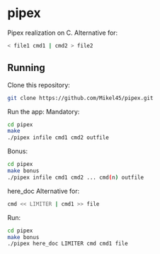 # pipex
Pipex realization on C.
Alternative for:
```bash
< file1 cmd1 | cmd2 > file2
```

## Running
Clone this repository:

```bash
git clone https://github.com/Mikel45/pipex.git
```

Run the app:
Mandatory:
```bash
cd pipex
make
./pipex infile cmd1 cmd2 outfile
```

Bonus:

```bash
cd pipex
make bonus
./pipex infile cmd1 cmd2 ... cmd(n) outfile
```

here_doc
Alternative for:
```bash
cmd << LIMITER | cmd1 >> file
```
Run:
```bash
cd pipex
make bonus
./pipex here_doc LIMITER cmd cmd1 file
```

